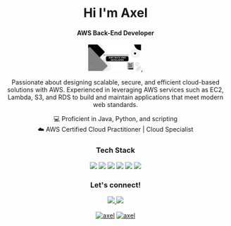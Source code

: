<div align="center">
  <h1 align="center">Hi I'm Axel</h1>
  <h4 align="center">AWS Back-End Developer</h4>
  <img width="120" src="https://github.com/axelbarrantesanchia/axelbarrantesanchia/blob/main/Banner.png">, 

  <p align="center">
    Passionate about designing scalable, secure, and efficient cloud-based solutions with AWS. 
    Experienced in leveraging AWS services such as EC2, Lambda, S3, and RDS to build and maintain applications 
    that meet modern web standards.
  </p>
  
  <p align="center">
    💻 Proficient in Java, Python, and scripting<br>
    ☁️ AWS Certified Cloud Practitioner | Cloud Specialist<br>
  </p>

  <h3 align="center">Tech Stack</h3>
  <p align="center">
    <img src="https://img.shields.io/badge/AWS-232F3E?style=for-the-badge&logo=amazonaws&logoColor=white">
    <img src="https://img.shields.io/badge/Java-ED8B00?style=for-the-badge&logo=openjdk&logoColor=white">
    <img src="https://img.shields.io/badge/Python-14354C?style=for-the-badge&logo=python&logoColor=white">
    <img src="https://img.shields.io/badge/Linux-FCC624?style=for-the-badge&logo=linux&logoColor=black">
    <img src="https://img.shields.io/badge/Docker-2496ED?style=for-the-badge&logo=docker&logoColor=white">
    <img src="https://img.shields.io/badge/Git-F05032?style=for-the-badge&logo=git&logoColor=white">
  </p>

  <h3 align="center">Let's connect!</h3>
  <p align="center">
    <a href="https://www.linkedin.com/in/axelbarrantesanchia/">
      <img src="https://img.shields.io/badge/LinkedIn-0A66C2?style=for-the-badge&logo=linkedin&logoColor=white">
    </a>
    <a href="mailto:axel.barrantes@gmail.com">
      <img src="https://img.shields.io/badge/Email-D14836?style=for-the-badge&logo=gmail&logoColor=white">
    </a>
  </p>
    <p align="center">
      <a href="https://instagram.com/anc._anchia" target="blank"><img align="center"
         src="https://img.shields.io/badge/instagram-%23E4405F.svg?style=for-the-badge&logo=Instagram&logoColor=white"
         alt="axel" height="30"/></a>
      <a href="https://wa.me/+50671190108" target="blank"><img align="center"
         src="https://img.shields.io/badge/whatsapp-4B7F1.svg?style=for-the-badge&logo=whatsapp&logoColor=white"
         alt="axel" height="30"/></a>
      <br>
    </p>
</div>


